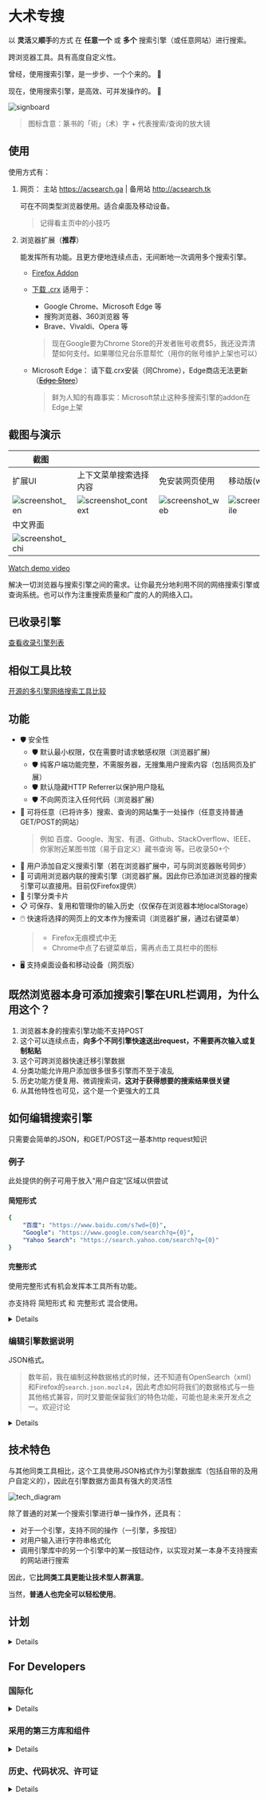 # 大术专搜

以 **灵活**又**顺手**的方式 在 **任意一个** 或 **多个** 搜索引擎（或任意网站）进行搜索。

跨浏览器工具。具有高度自定义性。

曾经，使用搜索引擎，是一步步、一个个来的。 🐢

现在，使用搜索引擎，是高效、可并发操作的。 🚀

![signboard](https://gitlab.com/garywill/bigSearch/-/raw/screenshot/signboard.png)

> 图标含意：篆书的「術」（术）字 + 代表搜索/查询的放大镜

## 使用

使用方式有：

1. 网页： 主站 https://acsearch.ga | 备用站 http://acsearch.tk
   
   可在不同类型浏览器使用。适合桌面及移动设备。
   
   > 记得看主页中的小技巧

2. 浏览器扩展（**推荐**）
   
   能发挥所有功能。且更方便地连续点击，无间断地一次调用多个搜索引擎。
   
   - [Firefox Addon](https://addons.mozilla.org/firefox/addon/big-search/) 
   
   - [下载 .crx](https://gitlab.com/garywill/releaseapps-dl/-/tree/main)  适用于：
     
     - Google Chrome、Microsoft Edge 等
     - 搜狗浏览器、360浏览器 等 
     - Brave、Vivaldi、Opera 等
     
     > 现在Google要为Chrome Store的开发者账号收费\$5，我还没弄清楚如何支付。如果哪位兄台乐意帮忙（用你的账号维护上架也可以）
   
   - Microsoft Edge： 请下载.crx安装（同Chrome），Edge商店无法更新（~~[Edge Store](https://microsoftedge.microsoft.com/addons/detail/big-search/pdmlapcmibobkkchijgfeongemmepkbc)~~）
     
     > 鲜为人知的有趣事实：Microsoft禁止这种多搜索引擎的addon在Edge上架

## 截图与演示

| 截图                                                                                |                                                                                           |                                                                                   |                                                                                         |
| --------------------------------------------------------------------------------- | ----------------------------------------------------------------------------------------- | --------------------------------------------------------------------------------- | --------------------------------------------------------------------------------------- |
| 扩展UI                                                                              | 上下文菜单搜索选择内容                                                                               | 免安装网页使用                                                                           | 移动版(web)                                                                                |
| ![screenshot_en](https://gitlab.com/garywill/bigSearch/-/raw/screenshot/en.png)   | ![screenshot_context](https://gitlab.com/garywill/bigSearch/-/raw/screenshot/context.png) | ![screenshot_web](https://gitlab.com/garywill/bigSearch/-/raw/screenshot/web.png) | ![screenshot_mobile](https://gitlab.com/garywill/bigSearch/-/raw/screenshot/mobile.png) |
| 中文界面                                                                              |                                                                                           |                                                                                   |                                                                                         |
| ![screenshot_chi](https://gitlab.com/garywill/bigSearch/-/raw/screenshot/chi.png) |                                                                                           |                                                                                   |                                                                                         |

[Watch demo video](https://www.youtube.com/watch?v=hn5BkviAyvQ)

解决一切浏览器与搜索引擎之间的需求。让你最充分地利用不同的网络搜索引擎或查询系统。也可以作为注重搜索质量和广度的人的网络入口。

## 已收录引擎

[查看收录引擎列表](https://github.com/garywill/BigSearch/blob/list/list.md#list-of-build-in-search-engines-in-big-search)

## 相似工具比较

[开源的多引擎网络搜索工具比较](https://github.com/garywill/BigSearch/blob/list/list.md)

## 功能

- 🛡️ 安全性
  - 🛡️ 默认最小权限，仅在需要时请求敏感权限（浏览器扩展)
  - 🛡️ 纯客户端功能完整，不需服务器，无搜集用户搜索内容（包括网页及扩展）
  - 🛡️ 默认隐藏HTTP Referrer以保护用户隐私
  - 🛡️ 不向网页注入任何代码（浏览器扩展)
- 🔎 可将任意（已将许多）搜索、查询的网站集于一处操作（任意支持普通GET/POST的网站）
  > 例如 百度、Google、淘宝、有道、Github、StackOverflow、IEEE、你家附近某图书馆（易于自定义）藏书查询 等。已收录50+个
- 🔎 用户添加自定义搜索引擎（若在浏览器扩展中，可与同浏览器账号同步）
- 🔎 可调用浏览器内联的搜索引擎（浏览器扩展。因此你已添加进浏览器的搜索引擎可以直接用。目前仅Firefox提供）
- 📁 引擎分类卡片
- 📋 可保存、复用和管理你的输入历史（仅保存在浏览器本地localStorage）
- 🖱️ 快速将选择的网页上的文本作为搜索词（浏览器扩展，通过右键菜单）
  > - Firefox无痕模式中无
  > - Chrome中点了右键菜单后，需再点击工具栏中的图标
- 🖥️ 支持桌面设备和移动设备（网页版）

## 既然浏览器本身可添加搜索引擎在URL栏调用，为什么用这个？

1. 浏览器本身的搜索引擎功能不支持POST
2. 这个可以连续点击，**向多个不同引擎快速送出request，不需要再次输入或复制粘贴**
3. 这个可跨浏览器快速迁移引擎数据
4. 分类功能允许用户添加很多很多引擎而不至于凌乱
5. 历史功能方便复用、微调搜索词，**这对于获得想要的搜索结果很关键**
6. 从其他特性也可见，这个是一个更强大的工具

## 如何编辑搜索引擎

只需要会简单的JSON，和GET/POST这一基本http request知识

### 例子

此处提供的例子可用于放入“用户自定”区域以供尝试

#### 简短形式

```yaml
{
    "百度": "https://www.baidu.com/s?wd={0}",
    "Google": "https://www.google.com/search?q={0}",
    "Yahoo Search": "https://search.yahoo.com/search?q={0}"
}
```

#### 完整形式

使用完整形式有机会发挥本工具所有功能。

亦支持将 简短形式 和 完整形式 混合使用。

<details>

```yaml
{
    "yahoo": {
        "dname": "Yahoo Search",
        "addr": "https://search.yahoo.com",
        "action": "https://search.yahoo.com/search",
        "kw_key": "q"
    },

    "google": {
        "dname": "Google",
        "addr": "https://www.google.com",
        "action": "https://www.google.com/search",
        "kw_key": "q",
        "btns": {
            "search": {
                "label": "Google Search"
            },
            "lucky": {
                "label": "I'm Feeling Lucky",
                "params": [
                    {"key":"btnI", "val": "1"}
                ]
            }
        }
    },

    "label_cptsw" : { "lstr": "Computer Software" },
    "flathub": {
        "dname": "Flathub",
        "addr": "https://flathub.org/apps",
        "btns": {
            "search": {
                "label": "Search",
                "full_url": "https://flathub.org/apps/search/{0}"
            }
        }
    },

    "label_mbap" : { "lstr": "Mobile App" },
    "itunesapps": {
        "dname": "iTunes Apps (Google)",
        "addr": "https://www.apple.com/itunes/charts/free-apps/",
        "btns": {
            "search_apps": {
                "label": "Search Apps",
                "use_other_engine": {
                    "engine": "google",
                    "btn": "search"
                },
                "kw_format": "{0} site:apple.com/*app"
            }
        }
    }
}
```

</details>

### 编辑引擎数据说明

JSON格式。

> 数年前，我在编制这种数据格式的时候，还不知道有OpenSearch（xml）和Firefox的`search.json.mozlz4`，因此考虑如何将我们的数据格式与一些其他格式兼容，同时又要能保留我们的特色功能，可能也是未来开发点之一。欢迎讨论

<details>

```yaml
// # 按钮之下的某些键值可覆盖引擎名下的键值
{
    "引擎名": {
        "dname": "引擎显示名字", 
        "addr": "主页URL", 
        "tip": "引擎提示文字",  // # 可选
        "action": "默认操作url", 
        // # 例如，https://search-engine.com/search?q=输入内容，
        // # 则action为https://search-engine.com/search
        "kw_key": "query string中关键字的键名", // # 上例中，此处为q
        "allow_referer": false, // # false(default)/true 可选
        "method": "get/post",  // # 默认为get
        "charset": "UTF-8/gb2312/gb18030/big5/....", // # 默认UTF-8
        "kw_replace": [ [" ", "-"] ] ,  // # 可选，关键字中需要替换的字符，此例将空格替换为'-'
        "kw_format": "格式化关键字{0}后的样子", // # 可选. {0}即常见的%s

        "btns": {  // # 若没有此项，则显示一个"搜索"按钮，点击按钮为默认行动
            "按钮名": {
                "label": "按钮显示文字",
                "btn_tip": "提示文字",
                "params":[   // # 可选，该操作所需的query string中关键字之外的键和值
                    {"key": "键", "val": "值"},
                    // # 例如，https://search-engine.com/search?q=输入内容&option=searchall
                    // # 则 {key: "option", val: "searchall"},
                ],
                "full_url": "http://www.example.com/search/{0}",   // # 可选，使用get method时的整个url
                "use_other_engine": {   // # 可选，使用另一个引擎来操作
                    "source": "bigsearch/user/browser",   // # 可选，另一个引擎的数据来源（3个可能来源数据库）：大术专搜内建库（缺省）/用户自定库/浏览器内置库
                    "engine": "引擎名", 
                    "btn": "按钮名"    // # 可选。无则使用第一个按钮
                }
            },

        }
    },
    ......
};
```

> 用户使用了JSON自定义引擎后，我们鼓励用户也将数据提交回上游源代码。引擎数据为AGPL自由代码。

> `enginesdata.js`是收录搜索引擎的数据，若要添加搜索引擎使被收录，往这里添加。

</details>

## 技术特色

与其他同类工具相比，这个工具使用JSON格式作为引擎数据库（包括自带的及用户自定义的），因此在引擎数据方面具有强大的灵活性

![tech_diagram](https://gitlab.com/garywill/bigSearch/-/raw/screenshot/tech.png)

除了普通的对某一个搜索引擎进行单一操作外，还具有：

- 对于一个引擎，支持不同的操作（一引擎，多按钮）
- 对用户输入进行字符串格式化
- 调用引擎库中的另一个引擎中的某一按钮动作，以实现对某一本身不支持搜索的网站进行搜索

因此，它**比同类工具更能让技术型人群满意**。

当然，**普通人也完全可以轻松使用**。

## 计划

<details>

- 增加非搜索导航功能
- 兼容OpenSearch
- 尝试支持基于Ajax的搜索（浏览器扩展）
- 在终端内调用的CLI

</details>

## For Developers

### 国际化

<details>

因为目前只有中英2种语言，尚未使用任何框架，只用了一个简单函数实现多语言。

对于要多语言的字符串（单独是英文也行），使用JS函数`i18n()`，其输入参数可以是：

- 一个字符串数组（仅中文及英文两种语言时用）。`[0]`内为中文，`[1]`内为英文
- 一个Object如 `{zh: "这是中文, en: "这是英文", fr: "这是法文"}`

该函数执行时会返回对应语言的一个字符串

如果你想添加一个仅针对某一语言用户的搜索引擎，可以在引擎数据中使用`visible_lang`，以使它只对某语言可见。

</details>

### 采用的第三方库和组件

<details>

- [LZ-UTF8.js](https://github.com/rotemdan/lzutf8.js) (compression)
  
  ```
  Copyright (c) 2021, Rotem Dan
  Released under the MIT license.
  ```
- [Floggy Lake](https://www.pexels.com/photo/foggy-lake-2166695/) (background photo)
  
  by Quang Nguyen Vinh
  
</details>

### 历史、代码状况、许可证

<details>

这工具的代码一部分最早可追溯到2008年左右。2015年首次发布在网上可公开使用。2020年代初，才发现webExtension和JS已经标准化，于是做出了浏览器扩展版本。（是的，慢慢地发展，不是全职的）

核心部分有过重构。尽管UI部分有些代码不能叫很好，但**这个东西一直很好用**。喜欢还请不吝Star🌟。

已给了搜索引擎数据`enginesdata.js`AGPL自由许可（欢迎来添加引擎数据哦🌱。或者，你觉得有什么比AGPL更适合这些数据的许可🍀）。若需要整个项目的自由许可，欢迎讨论💚（open an issue）。

[Change log](https://addons.mozilla.org/firefox/addon/big-search/versions/)

</details>
